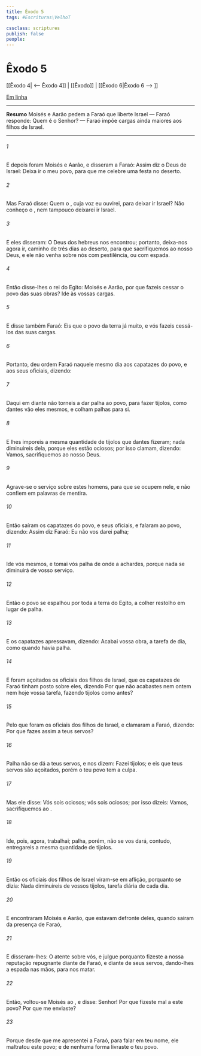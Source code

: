 ```yaml
---
title: Êxodo 5
tags: #Escrituras\VelhoT

cssclass: scriptures
publish: false
people:
---
```


# Êxodo 5
[[Êxodo 4| <-- Êxodo 4]] | [[Êxodo]] | [[Êxodo 6|Êxodo 6 --> ]]

[Em linha](https://churchofjesuschrist.org/study/scriptures/ot/ex/5?lang=por)

---
__Resumo__
Moisés e Aarão pedem a Faraó que liberte Israel — Faraó responde: Quem é o Senhor? — Faraó impõe cargas ainda maiores aos filhos de Israel.

---
###### 1 
E depois foram Moisés e Aarão, e disseram a Faraó: Assim diz o  Deus de Israel: Deixa ir o meu povo, para que me celebre uma festa no deserto.

###### 2 
Mas Faraó disse: Quem  o , cuja voz eu ouvirei, para deixar ir Israel? Não conheço o , nem tampouco deixarei ir Israel.

###### 3 
E eles disseram: O Deus dos hebreus nos encontrou; portanto, deixa-nos agora ir, caminho de três dias ao deserto, para que sacrifiquemos ao  nosso Deus, e ele não venha sobre nós com pestilência, ou com espada.

###### 4 
Então disse-lhes o rei do Egito: Moisés e Aarão, por que fazeis cessar o povo das suas obras? Ide às vossas cargas.

###### 5 
E disse também Faraó: Eis que o povo da terra já  muito, e vós fazeis cessá-los das suas cargas.

###### 6 
Portanto, deu ordem Faraó naquele mesmo dia aos capatazes do povo, e aos seus oficiais, dizendo:

###### 7 
Daqui em diante não torneis a dar palha ao povo, para fazer tijolos, como dantes  vão eles mesmos, e colham palhas para si.

###### 8 
E lhes imporeis a mesma quantidade de tijolos que dantes fizeram; nada diminuireis dela, porque eles estão ociosos; por isso clamam, dizendo: Vamos, sacrifiquemos ao nosso Deus.

###### 9 
Agrave-se o serviço sobre estes homens, para que se ocupem nele, e não confiem em palavras de mentira.

###### 10 
Então saíram os capatazes do povo, e seus oficiais, e falaram ao povo, dizendo: Assim diz Faraó: Eu não vos darei palha;

###### 11 
Ide vós mesmos, e tomai vós palha de onde a achardes, porque nada se diminuirá de vosso serviço.

###### 12 
Então o povo se espalhou por toda a terra do Egito, a colher restolho em lugar de palha.

###### 13 
E os capatazes  apressavam, dizendo: Acabai vossa obra, a tarefa de  dia, como quando havia palha.

###### 14 
E foram açoitados os oficiais dos filhos de Israel, que os capatazes de Faraó tinham posto sobre eles, dizendo  Por que não acabastes nem ontem nem hoje vossa tarefa, fazendo tijolos como antes?

###### 15 
Pelo que foram os oficiais dos filhos de Israel, e clamaram a Faraó, dizendo: Por que fazes assim a teus servos?

###### 16 
Palha não se dá a teus servos, e nos dizem: Fazei tijolos; e eis que teus servos são açoitados, porém o teu povo tem a culpa.

###### 17 
Mas ele disse: Vós sois ociosos; vós sois ociosos; por isso dizeis: Vamos, sacrifiquemos ao .

###### 18 
Ide, pois, agora, trabalhai; palha, porém, não se vos dará, contudo, entregareis a mesma quantidade de tijolos.

###### 19 
Então os oficiais dos filhos de Israel viram-se em aflição, porquanto se dizia: Nada diminuireis de vossos tijolos,  tarefa diária de cada dia.

###### 20 
E encontraram Moisés e Aarão, que estavam defronte deles, quando saíram da presença de Faraó,

###### 21 
E disseram-lhes: O  atente sobre vós, e julgue  porquanto fizeste a nossa reputação repugnante diante de Faraó, e diante de seus servos, dando-lhes a espada nas mãos, para nos matar.

###### 22 
Então, voltou-se Moisés ao , e disse: Senhor! Por que fizeste mal a este povo? Por que me enviaste?

###### 23 
Porque desde que me apresentei a Faraó, para falar em teu nome, ele maltratou este povo; e de nenhuma forma livraste o teu povo.

